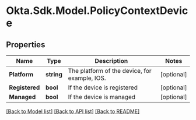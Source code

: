 # Okta.Sdk.Model.PolicyContextDevice

## Properties

Name | Type | Description | Notes
------------ | ------------- | ------------- | -------------
**Platform** | **string** | The platform of the device, for example, IOS. | [optional] 
**Registered** | **bool** | If the device is registered | [optional] 
**Managed** | **bool** | If the device is managed | [optional] 

[[Back to Model list]](../README.md#documentation-for-models) [[Back to API list]](../README.md#documentation-for-api-endpoints) [[Back to README]](../README.md)

